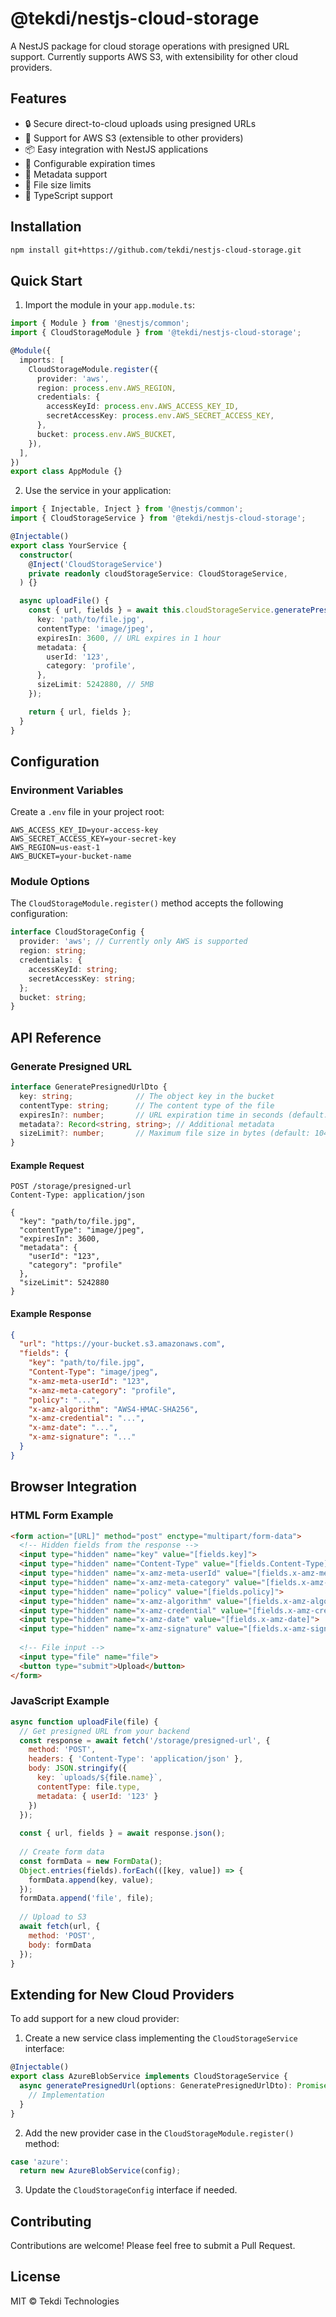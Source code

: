 # @tekdi/nestjs-cloud-storage

A NestJS package for cloud storage operations with presigned URL support. Currently supports AWS S3, with extensibility for other cloud providers.

## Features

- 🔒 Secure direct-to-cloud uploads using presigned URLs
- 🚀 Support for AWS S3 (extensible to other providers)
- 📦 Easy integration with NestJS applications
- 🔄 Configurable expiration times
- 📝 Metadata support
- 📏 File size limits
- 🎯 TypeScript support

## Installation

```bash
npm install git+https://github.com/tekdi/nestjs-cloud-storage.git
```

## Quick Start

1. Import the module in your `app.module.ts`:

```typescript
import { Module } from '@nestjs/common';
import { CloudStorageModule } from '@tekdi/nestjs-cloud-storage';

@Module({
  imports: [
    CloudStorageModule.register({
      provider: 'aws',
      region: process.env.AWS_REGION,
      credentials: {
        accessKeyId: process.env.AWS_ACCESS_KEY_ID,
        secretAccessKey: process.env.AWS_SECRET_ACCESS_KEY,
      },
      bucket: process.env.AWS_BUCKET,
    }),
  ],
})
export class AppModule {}
```

2. Use the service in your application:

```typescript
import { Injectable, Inject } from '@nestjs/common';
import { CloudStorageService } from '@tekdi/nestjs-cloud-storage';

@Injectable()
export class YourService {
  constructor(
    @Inject('CloudStorageService')
    private readonly cloudStorageService: CloudStorageService,
  ) {}

  async uploadFile() {
    const { url, fields } = await this.cloudStorageService.generatePresignedUrl({
      key: 'path/to/file.jpg',
      contentType: 'image/jpeg',
      expiresIn: 3600, // URL expires in 1 hour
      metadata: {
        userId: '123',
        category: 'profile',
      },
      sizeLimit: 5242880, // 5MB
    });

    return { url, fields };
  }
}
```

## Configuration

### Environment Variables

Create a `.env` file in your project root:

```env
AWS_ACCESS_KEY_ID=your-access-key
AWS_SECRET_ACCESS_KEY=your-secret-key
AWS_REGION=us-east-1
AWS_BUCKET=your-bucket-name
```

### Module Options

The `CloudStorageModule.register()` method accepts the following configuration:

```typescript
interface CloudStorageConfig {
  provider: 'aws'; // Currently only AWS is supported
  region: string;
  credentials: {
    accessKeyId: string;
    secretAccessKey: string;
  };
  bucket: string;
}
```

## API Reference

### Generate Presigned URL

```typescript
interface GeneratePresignedUrlDto {
  key: string;              // The object key in the bucket
  contentType: string;      // The content type of the file
  expiresIn?: number;       // URL expiration time in seconds (default: 3600)
  metadata?: Record<string, string>; // Additional metadata
  sizeLimit?: number;       // Maximum file size in bytes (default: 10485760 - 10MB)
}
```

#### Example Request

```http
POST /storage/presigned-url
Content-Type: application/json

{
  "key": "path/to/file.jpg",
  "contentType": "image/jpeg",
  "expiresIn": 3600,
  "metadata": {
    "userId": "123",
    "category": "profile"
  },
  "sizeLimit": 5242880
}
```

#### Example Response

```json
{
  "url": "https://your-bucket.s3.amazonaws.com",
  "fields": {
    "key": "path/to/file.jpg",
    "Content-Type": "image/jpeg",
    "x-amz-meta-userId": "123",
    "x-amz-meta-category": "profile",
    "policy": "...",
    "x-amz-algorithm": "AWS4-HMAC-SHA256",
    "x-amz-credential": "...",
    "x-amz-date": "...",
    "x-amz-signature": "..."
  }
}
```

## Browser Integration

### HTML Form Example

```html
<form action="[URL]" method="post" enctype="multipart/form-data">
  <!-- Hidden fields from the response -->
  <input type="hidden" name="key" value="[fields.key]">
  <input type="hidden" name="Content-Type" value="[fields.Content-Type]">
  <input type="hidden" name="x-amz-meta-userId" value="[fields.x-amz-meta-userId]">
  <input type="hidden" name="x-amz-meta-category" value="[fields.x-amz-meta-category]">
  <input type="hidden" name="policy" value="[fields.policy]">
  <input type="hidden" name="x-amz-algorithm" value="[fields.x-amz-algorithm]">
  <input type="hidden" name="x-amz-credential" value="[fields.x-amz-credential]">
  <input type="hidden" name="x-amz-date" value="[fields.x-amz-date]">
  <input type="hidden" name="x-amz-signature" value="[fields.x-amz-signature]">
  
  <!-- File input -->
  <input type="file" name="file">
  <button type="submit">Upload</button>
</form>
```

### JavaScript Example

```javascript
async function uploadFile(file) {
  // Get presigned URL from your backend
  const response = await fetch('/storage/presigned-url', {
    method: 'POST',
    headers: { 'Content-Type': 'application/json' },
    body: JSON.stringify({
      key: `uploads/${file.name}`,
      contentType: file.type,
      metadata: { userId: '123' }
    })
  });
  
  const { url, fields } = await response.json();
  
  // Create form data
  const formData = new FormData();
  Object.entries(fields).forEach(([key, value]) => {
    formData.append(key, value);
  });
  formData.append('file', file);
  
  // Upload to S3
  await fetch(url, {
    method: 'POST',
    body: formData
  });
}
```

## Extending for New Cloud Providers

To add support for a new cloud provider:

1. Create a new service class implementing the `CloudStorageService` interface:

```typescript
@Injectable()
export class AzureBlobService implements CloudStorageService {
  async generatePresignedUrl(options: GeneratePresignedUrlDto): Promise<{ url: string; fields: Record<string, string> }> {
    // Implementation
  }
}
```

2. Add the new provider case in the `CloudStorageModule.register()` method:

```typescript
case 'azure':
  return new AzureBlobService(config);
```

3. Update the `CloudStorageConfig` interface if needed.

## Contributing

Contributions are welcome! Please feel free to submit a Pull Request.

## License

MIT © Tekdi Technologies 